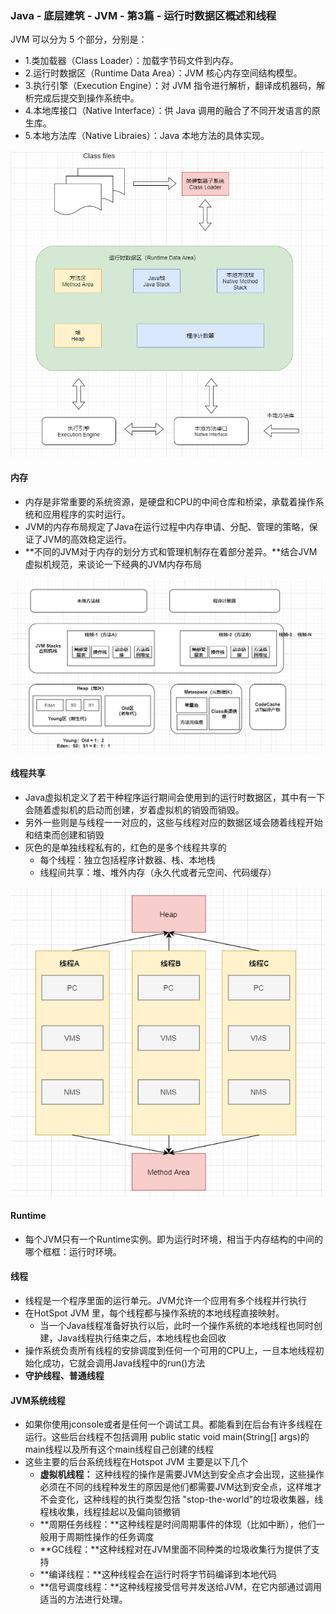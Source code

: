 ### Java - 底层建筑 - JVM - 第3篇 - 运行时数据区概述和线程



JVM 可以分为 5 个部分，分别是：

- 1.类加载器（Class Loader）：加载字节码文件到内存。
- 2.运行时数据区（Runtime Data Area）：JVM 核心内存空间结构模型。
- 3.执行引擎（Execution Engine）：对 JVM 指令进行解析，翻译成机器码，解析完成后提交到操作系统中。
- 4.本地库接口（Native Interface）：供 Java 调用的融合了不同开发语言的原生库。
- 5.本地方法库（Native Libraies）：Java 本地方法的具体实现。

![](https://raw.githubusercontent.com/52chen/imagebed2023/main/1597799674320.png)

#### 内存

- 内存是非常重要的系统资源，是硬盘和CPU的中间仓库和桥梁，承载着操作系统和应用程序的实时运行。
- JVM的内存布局规定了Java在运行过程中内存申请、分配、管理的策略，保证了JVM的高效稳定运行。
- **不同的JVM对于内存的划分方式和管理机制存在着部分差异。**结合JVM虚拟机规范，来谈论一下经典的JVM内存布局

![1597907359734](images/1597907359734.png)

#### 线程共享

- Java虚拟机定义了若干种程序运行期间会使用到的运行时数据区，其中有一下会随着虚拟机的启动而创建，岁着虚拟机的销毁而销毁。
- 另外一些则是与线程一一对应的，这些与线程对应的数据区域会随着线程开始和结束而创建和销毁
- 灰色的是单独线程私有的，红色的是多个线程共享的
  - 每个线程：独立包括程序计数器、栈、本地栈
  - 线程间共享：堆、堆外内存（永久代或者元空间、代码缓存）

![1597908056435](images/1597907850878.png)

#### Runtime

- 每个JVM只有一个Runtime实例。即为运行时环境，相当于内存结构的中间的哪个框框：运行时环境。

#### 线程

- 线程是一个程序里面的运行单元。JVM允许一个应用有多个线程并行执行
- 在HotSpot JVM 里，每个线程都与操作系统的本地线程直接映射。
  - 当一个Java线程准备好执行以后，此时一个操作系统的本地线程也同时创建，Java线程执行结束之后，本地线程也会回收
- 操作系统负责所有线程的安排调度到任何一个可用的CPU上，一旦本地线程初始化成功，它就会调用Java线程中的run()方法
- **守护线程、普通线程**

#### JVM系统线程

- 如果你使用jconsole或者是任何一个调试工具。都能看到在后台有许多线程在运行。这些后台线程不包括调用 public static void main(String[] args)的main线程以及所有这个main线程自己创建的线程
- 这些主要的后台系统线程在Hotspot JVM 主要是以下几个
  - **虚拟机线程：** 这种线程的操作是需要JVM达到安全点才会出现，这些操作必须在不同的线程种发生的原因是他们都需要JVM达到安全点，这样堆才不会变化，这种线程的执行类型包括 "stop-the-world"的垃圾收集器，线程栈收集，线程挂起以及偏向锁撤销
  - **周期任务线程：**这种线程是时间周期事件的体现（比如中断），他们一般用于周期性操作的任务调度
  - **GC线程：**这种线程对在JVM里面不同种类的垃圾收集行为提供了支持
  - **编译线程：**这种线程会在运行时将字节码编译到本地代码
  - **信号调度线程：**这种线程接受信号并发送给JVM，在它内部通过调用适当的方法进行处理。